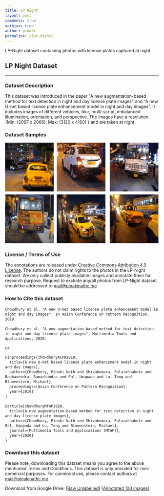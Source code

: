 ```yaml
---
title: LP Night
layout: post
comments: true
mathjax: true
author: pinaki
permalink: /lpr-night/
---
```



LP-Night dataset containing photos with license plates captured at night.


## LP Night Dataset

---

### Dataset Description

This dataset was introduced in the paper "A new augmentation-based method for text detection in night and day license plate images" and "A new U-net based license plate enhancement model in night and day images". It includes images of different vehicles, blur, multi-script, imbalanced illumination, orientation, and perspective. The images have a resolution {Min: (2067 x 2066); Max: (3120 x 4160) } and are taken at night.


### Dataset Samples
![Sample AMLPR dataset](/datasets/images/sample-LPR-night.png)

### License / Terms of Use
The annotations are released under [Creative Commons Attribution 4.0 License](https://creativecommons.org/licenses/by/4.0/). The authors do not claim rights to the photos in the LP-Night dataset. We only collect publicly available images and annotate them for research purpose. Request to exclude any/all photos from LP-Night dataset should be addressed to mail@pinakinathc.me

### How to Cite this dataset
```
Chowdhury et al. "A new U-net based license plate enhancement model in night and day images", In Asian Conference on Pattern Recognition, 2019.

Chowdhury et al. "A new augmentation-based method for text detection in night and day license plate images", Multimedia Tools and Applications, 2020.
```

or

```
@inproceedings{chowdhuryACPR2019,
  title={A new U-net based license plate enhancement model in night and day images},
  author={Chowdhury, Pinaki Nath and Shivakumara, Palaiahnakote and Raghavendra, Ramachandra and Pal, Umapada and Lu, Tong and Blumenstein, Michael},
  proceedings={Asian Conference on Pattern Recognition},
  year={2019}
}

@article{chowdhuryMTAP2020,
  title={A new augmentation-based method for text detection in night and day license plate images},
  author={Chowdhury, Pinaki Nath and Shivakumara, Palaiahnakote and Pal, Umapada and Lu, Tong and Blumenstein, Michael},
  journal={Multimedia Tools and Applications (MTAP)},
  year={2020}
}
```

### Download this dataset
Please note, downloading this dataset means you agree to the above mentioned Terms and Conditions. This dataset is only provided for non-comercial purposes. For comercial use, please contact authors at mail@pinakinathc.me

Download from Google Drive: [[Raw Unlabelled](https://drive.google.com/file/d/1MuWc1tjSTTzecTPRPD9snv6JbtME0UfL/view?usp=sharing)] [[Annotated 100 images](https://drive.google.com/file/d/1QkkTJLtOgpa0FkJkNMMXblQmvoeXwkr2/view?usp=sharing)]
